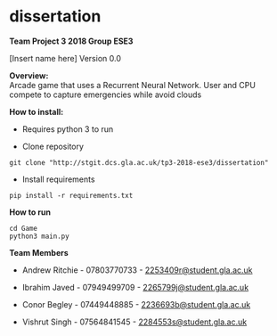 # dissertation

**Team Project 3 2018 Group ESE3**

[Insert name here] Version 0.0

**Overview:**  
Arcade game that uses a Recurrent Neural Network. User and CPU compete to capture emergencies while avoid clouds   

**How to install:**

* Requires python 3 to run

* Clone repository

```
git clone "http://stgit.dcs.gla.ac.uk/tp3-2018-ese3/dissertation"
```

* Install requirements
```
pip install -r requirements.txt   
```

**How to run**

```
cd Game
python3 main.py
```

**Team Members**
* Andrew Ritchie - 07803770733 - 2253409r@student.gla.ac.uk

* Ibrahim Javed -  07949499709 - 2265799j@student.gla.ac.uk

* Conor Begley  -  07449448885 - 2236693b@student.gla.ac.uk

* Vishrut Singh -  07564841545 - 2284553s@student.gla.ac.uk
